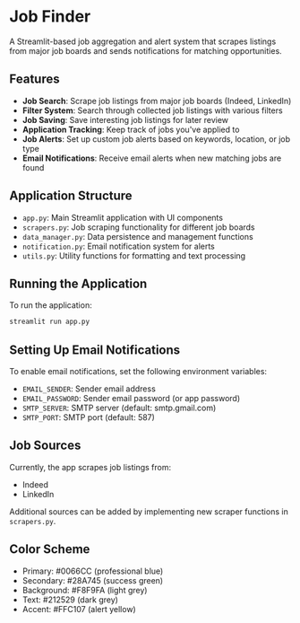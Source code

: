 # Job Finder

A Streamlit-based job aggregation and alert system that scrapes listings from major job boards and sends notifications for matching opportunities.

## Features

- **Job Search**: Scrape job listings from major job boards (Indeed, LinkedIn)
- **Filter System**: Search through collected job listings with various filters
- **Job Saving**: Save interesting job listings for later review
- **Application Tracking**: Keep track of jobs you've applied to
- **Job Alerts**: Set up custom job alerts based on keywords, location, or job type
- **Email Notifications**: Receive email alerts when new matching jobs are found

## Application Structure

- `app.py`: Main Streamlit application with UI components
- `scrapers.py`: Job scraping functionality for different job boards
- `data_manager.py`: Data persistence and management functions
- `notification.py`: Email notification system for alerts
- `utils.py`: Utility functions for formatting and text processing

## Running the Application

To run the application:

```bash
streamlit run app.py
```

## Setting Up Email Notifications

To enable email notifications, set the following environment variables:

- `EMAIL_SENDER`: Sender email address
- `EMAIL_PASSWORD`: Sender email password (or app password)
- `SMTP_SERVER`: SMTP server (default: smtp.gmail.com)
- `SMTP_PORT`: SMTP port (default: 587)

## Job Sources

Currently, the app scrapes job listings from:
- Indeed
- LinkedIn

Additional sources can be added by implementing new scraper functions in `scrapers.py`.

## Color Scheme

- Primary: #0066CC (professional blue)
- Secondary: #28A745 (success green)
- Background: #F8F9FA (light grey)
- Text: #212529 (dark grey)
- Accent: #FFC107 (alert yellow)